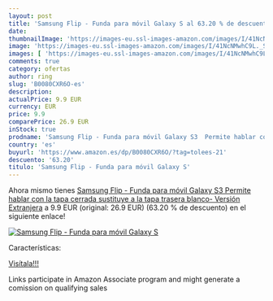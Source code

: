 ```yaml
---
layout: post
title: 'Samsung Flip - Funda para móvil Galaxy S al 63.20 % de descuento'
date: 
thumbnailImage: 'https://images-eu.ssl-images-amazon.com/images/I/41NcNMwhC9L._SL200_.jpg'
image: 'https://images-eu.ssl-images-amazon.com/images/I/41NcNMwhC9L._SL200_.jpg'
images: [ 'https://images-eu.ssl-images-amazon.com/images/I/41NcNMwhC9L._SL200_.jpg' ]
comments: true
category: ofertas
author: ring
slug: 'B0080CXR6O-es'
description:
actualPrice: 9.9 EUR
currency: EUR
price: 9.9
comparePrice: 26.9 EUR
inStock: true
prodname: 'Samsung Flip - Funda para móvil Galaxy S3  Permite hablar con la tapa cerrada  sustituye a la tapa trasera   blanco- Versión Extranjera'
country: 'es'
buyurl: 'https://www.amazon.es/dp/B0080CXR6O/?tag=tolees-21'
descuento: '63.20'
titulo: 'Samsung Flip - Funda para móvil Galaxy S'
---
```


Ahora mismo tienes [Samsung Flip - Funda para móvil Galaxy S3  Permite hablar con la tapa cerrada  sustituye a la tapa trasera   blanco- Versión Extranjera](https://www.amazon.es/dp/B0080CXR6O/?tag=tolees-21) a 9.9 EUR (original: 26.9 EUR) (63.20 %  de descuento) en el siguiente enlace!

[![Samsung Flip - Funda para móvil Galaxy S](https://images-eu.ssl-images-amazon.com/images/I/41NcNMwhC9L._SL200_.jpg)](https://www.amazon.es/dp/B0080CXR6O/?tag=tolees-21)

Características:


[Visítala!!!](https://www.amazon.es/dp/B0080CXR6O/?tag=tolees-21)

Links participate in Amazon Associate program and might generate a comission on qualifying sales
